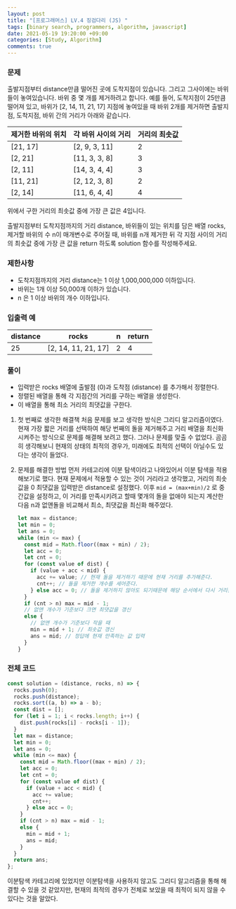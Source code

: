 ```yaml
---
layout: post
title: "[프로그래머스] LV.4 징검다리 (JS) "
tags: [binary search, programmers, algorithm, javascript]
date: 2021-05-19 19:20:00 +09:00
categories: [Study, Algorithm]
comments: true
---
```


### 문제

출발지점부터 distance만큼 떨어진 곳에 도착지점이 있습니다. 그리고 그사이에는 바위들이 놓여있습니다. 바위 중 몇 개를 제거하려고 합니다.
예를 들어, 도착지점이 25만큼 떨어져 있고, 바위가 [2, 14, 11, 21, 17] 지점에 놓여있을 때 바위 2개를 제거하면 출발지점, 도착지점, 바위 간의 거리가 아래와 같습니다.

| 제거한 바위의 위치 | 각 바위 사이의 거리 | 거리의 최솟값 |
| ------------------ | ------------------- | ------------- |
| [21, 17]           | [2, 9, 3, 11]       | 2             |
| [2, 21]            | [11, 3, 3, 8]       | 3             |
| [2, 11]            | [14, 3, 4, 4]       | 3             |
| [11, 21]           | [2, 12, 3, 8]       | 2             |
| [2, 14]            | [11, 6, 4, 4]       | 4             |

위에서 구한 거리의 최솟값 중에 가장 큰 값은 4입니다.

출발지점부터 도착지점까지의 거리 distance, 바위들이 있는 위치를 담은 배열 rocks, 제거할 바위의 수 n이 매개변수로 주어질 때, 바위를 n개 제거한 뒤 각 지점 사이의 거리의 최솟값 중에 가장 큰 값을 return 하도록 solution 함수를 작성해주세요.

### 제한사항

- 도착지점까지의 거리 distance는 1 이상 1,000,000,000 이하입니다.
- 바위는 1개 이상 50,000개 이하가 있습니다.
- n 은 1 이상 바위의 개수 이하입니다.

### 입출력 예

| distance | rocks               | n   | return |
| -------- | ------------------- | --- | ------ |
| 25       | [2, 14, 11, 21, 17] | 2   | 4      |

### 풀이

- 입력받은 rocks 배열에 출발점 (0)과 도착점 (distance) 를 추가해서 정렬한다.
- 정렬된 배열을 통해 각 지점간의 거리를 구하는 배열을 생성한다.
- 이 배열을 통해 최소 거리의 최댓값을 구한다.

1. 첫 번째로 생각한 해결책
   처음 문제를 보고 생각한 방식은 그리디 알고리즘이였다. 현재 가장 짧은 거리를 선택하여 해당 번째의 돌을 제거해주고 거리 배열을 최신화 시켜주는 방식으로 문제를 해결해 보려고 했다. 그러나 문제를 맞출 수 없었다.
   곰곰히 생각해보니 현재의 상태의 최적의 경우가, 미래에도 최적의 선택이 아닐수도 있다는 생각이 들었다.
2. 문제를 해결한 방법
   먼저 카테고리에 이분 탐색이라고 나와있어서 이분 탐색을 적용해보기로 했다. 현재 문제에서 적용할 수 있는 것이 거리라고 생각했고, 거리의 최솟값을 0 최댓값을 입력받은 distance로 설정했다. 이후 `mid = (max+min)/2` 로 중간값을 설정하고, 이 거리를 만족시키려고 할때 몇개의 돌을 없애야 되는지 계산한 다음 n과 없앤돌을 비교해서 최소, 최댓값을 최신화 해주었다.

   ```javascript
   let max = distance;
   let min = 0;
   let ans = 0;
   while (min <= max) {
     const mid = Math.floor((max + min) / 2);
     let acc = 0;
     let cnt = 0;
     for (const value of dist) {
       if (value + acc < mid) {
         acc += value; // 현재 돌을 제거하기 때문에 현재 거리를 추가해준다.
         cnt++; // 돌을 제거한 개수를 세어준다.
       } else acc = 0; // 돌을 제거하지 않아도 되기때문에 해당 순서에서 다시 거리를 측정하기 위해 acc를 0으로 초기화 해준다.
     }
     if (cnt > n) max = mid - 1;
     // 없앤 개수가 기준보다 크면 최댓값을 갱신
     else {
       // 없앤 개수가 기준보다 작을 때
       min = mid + 1; // 최솟값 갱신
       ans = mid; // 정답에 현재 만족하는 값 입력
     }
   }
   ```

### 전체 코드

```javascript
const solution = (distance, rocks, n) => {
  rocks.push(0);
  rocks.push(distance);
  rocks.sort((a, b) => a - b);
  const dist = [];
  for (let i = 1; i < rocks.length; i++) {
    dist.push(rocks[i] - rocks[i - 1]);
  }
  let max = distance;
  let min = 0;
  let ans = 0;
  while (min <= max) {
    const mid = Math.floor((max + min) / 2);
    let acc = 0;
    let cnt = 0;
    for (const value of dist) {
      if (value + acc < mid) {
        acc += value;
        cnt++;
      } else acc = 0;
    }
    if (cnt > n) max = mid - 1;
    else {
      min = mid + 1;
      ans = mid;
    }
  }
  return ans;
};
```

이분탐색 카테고리에 있었지만 이분탐색을 사용하지 않고도 그리디 알고리즘을 통해 해결할 수 있을 것 같았지만, 현재의 최적의 경우가 전체로 보았을 때 최적이 되지 않을 수 있다는 것을 알았다.
